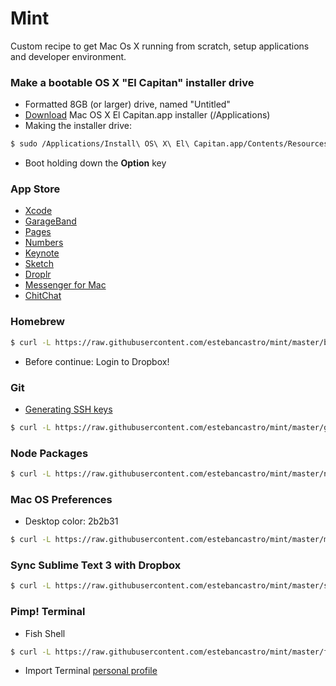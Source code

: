 # Mint
Custom recipe to get Mac Os X running from scratch, setup applications and developer environment.





### Make a bootable OS X "El Capitan" installer drive
* Formatted 8GB (or larger) drive, named "Untitled"
* [Download](https://itunes.apple.com/WebObjects/MZStore.woa/wa/viewSoftware?id=1018109117&mt=12&ls=1) Mac OS X El Capitan.app installer (/Applications)
* Making the installer drive:
```bash
$ sudo /Applications/Install\ OS\ X\ El\ Capitan.app/Contents/Resources/createinstallmedia --volume /Volumes/Untitled --applicationpath /Applications/Install\ OS\ X\ El\ Capitan.app --nointeraction
```
* Boot holding down the **Option** key





### App Store
* [Xcode](https://itunes.apple.com/us/app/xcode/id497799835?ls=1&mt=12)
* [GarageBand](https://itunes.apple.com/us/app/garageband/id682658836?mt=12&ls=1)
* [Pages](https://itunes.apple.com/us/app/pages/id409201541?mt=12&ls=1&v0=www-us-mac-pages-app-pages)
* [Numbers](https://itunes.apple.com/us/app/keynote/id409183694?mt=12&ls=1&v0=www-us-mac-keynote-app-keynote)
* [Keynote](https://itunes.apple.com/us/app/keynote/id409183694?mt=12&ls=1&v0=www-us-mac-keynote-app-keynote)
* [Sketch](http://www.macupdate.com/app/mac/35230/sketch)
* [Droplr](https://itunes.apple.com/us/app/droplr/id498672703?mt=12)
* [Messenger for Mac](http://fbmacmessenger.rsms.me/)
* [ChitChat](http://www.macupdate.com/app/mac/54316/chitchat)




### Homebrew
```bash
$ curl -L https://raw.githubusercontent.com/estebancastro/mint/master/brew.sh | bash
```
* Before continue: Login to Dropbox!





### Git
* [Generating SSH keys](https://help.github.com/articles/generating-ssh-keys/)
```bash
$ curl -L https://raw.githubusercontent.com/estebancastro/mint/master/git.sh | bash
```





### Node Packages
```bash
$ curl -L https://raw.githubusercontent.com/estebancastro/mint/master/npm.sh | bash
```





### Mac OS Preferences
* Desktop color: 2b2b31

```bash
$ curl -L https://raw.githubusercontent.com/estebancastro/mint/master/mac-os-preferences.sh | bash
```





### Sync Sublime Text 3 with Dropbox
```bash
$ curl -L https://raw.githubusercontent.com/estebancastro/mint/master/sync-sublimetext-dropbox.sh | bash
```





### Pimp! Terminal
* Fish Shell
```bash
$ curl -L https://raw.githubusercontent.com/estebancastro/mint/master/fish-shell.sh | bash
```
* Import Terminal [personal profile](https://raw.githubusercontent.com/estebancastro/mint/master/Mint.terminal)
